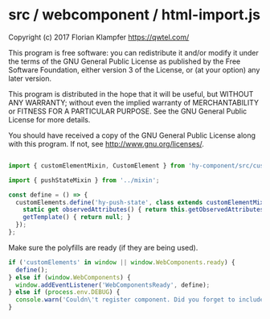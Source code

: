 # src / webcomponent / html-import.js
Copyright (c) 2017 Florian Klampfer <https://qwtel.com/>

This program is free software: you can redistribute it and/or modify
it under the terms of the GNU General Public License as published by
the Free Software Foundation, either version 3 of the License, or
(at your option) any later version.

This program is distributed in the hope that it will be useful,
but WITHOUT ANY WARRANTY; without even the implied warranty of
MERCHANTABILITY or FITNESS FOR A PARTICULAR PURPOSE.  See the
GNU General Public License for more details.

You should have received a copy of the GNU General Public License
along with this program.  If not, see <http://www.gnu.org/licenses/>.


```js

import { customElementMixin, CustomElement } from 'hy-component/src/custom-element';

import { pushStateMixin } from '../mixin';

const define = () => {
  customElements.define('hy-push-state', class extends customElementMixin(pushStateMixin(CustomElement)) {
    static get observedAttributes() { return this.getObservedAttributes(); }
    getTemplate() { return null; }
  });
};
```

Make sure the polyfills are ready (if they are being used).


```js
if ('customElements' in window || window.WebComponents.ready) {
  define();
} else if (window.WebComponents) {
  window.addEventListener('WebComponentsReady', define);
} else if (process.env.DEBUG) {
  console.warn('Couldn\'t register component. Did you forget to include a WebComponents polyfill?');
}
```


